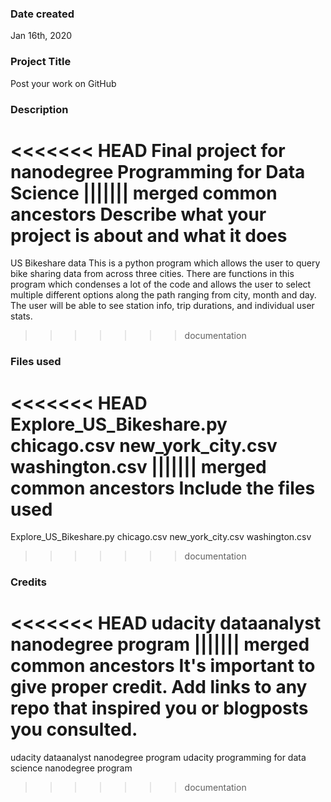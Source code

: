 ### Date created
Jan 16th, 2020

### Project Title
Post your work on GitHub

### Description
<<<<<<< HEAD
Final project for nanodegree Programming for Data Science 
||||||| merged common ancestors
Describe what your project is about and what it does
=======
US Bikeshare data
This is a python program which allows the user to query bike sharing data from across three cities. There are functions in this program which condenses a lot of the code and allows the user to select multiple different options along the path ranging from city, month and day. The user will be able to see station info, trip durations, and individual user stats. 
>>>>>>> documentation

### Files used
<<<<<<< HEAD
Explore_US_Bikeshare.py 
chicago.csv 
new_york_city.csv 
washington.csv
||||||| merged common ancestors
Include the files used
=======
Explore_US_Bikeshare.py
chicago.csv
new_york_city.csv
washington.csv
>>>>>>> documentation

### Credits
<<<<<<< HEAD
udacity dataanalyst nanodegree program
||||||| merged common ancestors
It's important to give proper credit. Add links to any repo that inspired you or blogposts you consulted.
=======
udacity dataanalyst nanodegree program
udacity programming for data science nanodegree program
>>>>>>> documentation

